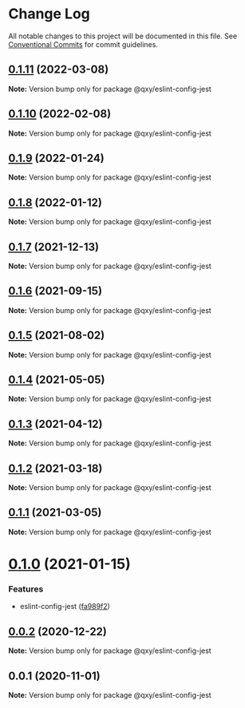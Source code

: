 # Change Log

All notable changes to this project will be documented in this file.
See [Conventional Commits](https://conventionalcommits.org) for commit guidelines.

## [0.1.11](https://github.com/qxy-fe/configs/compare/@qxy/eslint-config-jest@0.1.10...@qxy/eslint-config-jest@0.1.11) (2022-03-08)

**Note:** Version bump only for package @qxy/eslint-config-jest





## [0.1.10](https://github.com/qxy-fe/configs/compare/@qxy/eslint-config-jest@0.1.9...@qxy/eslint-config-jest@0.1.10) (2022-02-08)

**Note:** Version bump only for package @qxy/eslint-config-jest





## [0.1.9](https://github.com/qxy-fe/configs/compare/@qxy/eslint-config-jest@0.1.8...@qxy/eslint-config-jest@0.1.9) (2022-01-24)

**Note:** Version bump only for package @qxy/eslint-config-jest





## [0.1.8](https://github.com/qxy-fe/configs/compare/@qxy/eslint-config-jest@0.1.7...@qxy/eslint-config-jest@0.1.8) (2022-01-12)

**Note:** Version bump only for package @qxy/eslint-config-jest





## [0.1.7](https://github.com/qxy-fe/configs/compare/@qxy/eslint-config-jest@0.1.6...@qxy/eslint-config-jest@0.1.7) (2021-12-13)

**Note:** Version bump only for package @qxy/eslint-config-jest





## [0.1.6](https://github.com/qxy-fe/configs/compare/@qxy/eslint-config-jest@0.1.5...@qxy/eslint-config-jest@0.1.6) (2021-09-15)

**Note:** Version bump only for package @qxy/eslint-config-jest





## [0.1.5](https://github.com/qxy-fe/configs/compare/@qxy/eslint-config-jest@0.1.4...@qxy/eslint-config-jest@0.1.5) (2021-08-02)

**Note:** Version bump only for package @qxy/eslint-config-jest

## [0.1.4](https://github.com/qxy-fe/configs/compare/@qxy/eslint-config-jest@0.1.3...@qxy/eslint-config-jest@0.1.4) (2021-05-05)

**Note:** Version bump only for package @qxy/eslint-config-jest

## [0.1.3](https://github.com/qxy-fe/configs/compare/@qxy/eslint-config-jest@0.1.2...@qxy/eslint-config-jest@0.1.3) (2021-04-12)

**Note:** Version bump only for package @qxy/eslint-config-jest

## [0.1.2](https://github.com/qxy-fe/configs/compare/@qxy/eslint-config-jest@0.1.1...@qxy/eslint-config-jest@0.1.2) (2021-03-18)

**Note:** Version bump only for package @qxy/eslint-config-jest

## [0.1.1](https://github.com/qxy-fe/configs/compare/@qxy/eslint-config-jest@0.1.0...@qxy/eslint-config-jest@0.1.1) (2021-03-05)

**Note:** Version bump only for package @qxy/eslint-config-jest

# [0.1.0](https://github.com/qxy-fe/configs/compare/@qxy/eslint-config-jest@0.0.2...@qxy/eslint-config-jest@0.1.0) (2021-01-15)

### Features

-   eslint-config-jest ([fa989f2](https://github.com/qxy-fe/configs/commit/fa989f219115b78b79c0fdfbc42031bf2dc4c8ba))

## [0.0.2](https://github.com/qxy-fe/configs/compare/@qxy/eslint-config-jest@0.0.1...@qxy/eslint-config-jest@0.0.2) (2020-12-22)

**Note:** Version bump only for package @qxy/eslint-config-jest

## 0.0.1 (2020-11-01)

**Note:** Version bump only for package @qxy/eslint-config-jest
